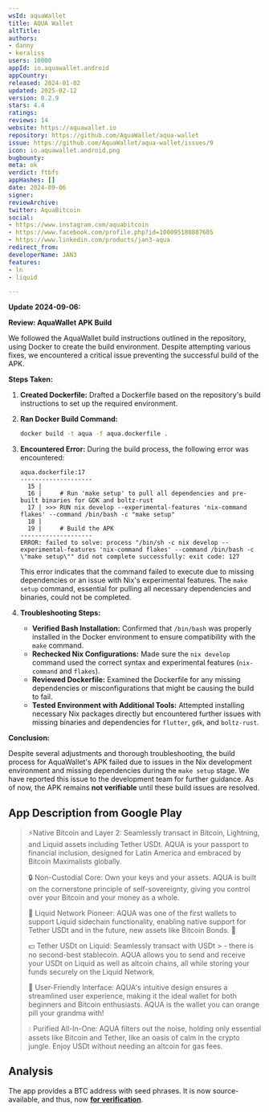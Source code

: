```yaml
---
wsId: aquaWallet
title: AQUA Wallet
altTitle: 
authors:
- danny
- keraliss
users: 10000
appId: io.aquawallet.android
appCountry: 
released: 2024-01-02
updated: 2025-02-12
version: 0.2.9
stars: 4.4
ratings: 
reviews: 14
website: https://aquawallet.io
repository: https://github.com/AquaWallet/aqua-wallet
issue: https://github.com/AquaWallet/aqua-wallet/issues/9
icon: io.aquawallet.android.png
bugbounty: 
meta: ok
verdict: ftbfs
appHashes: []
date: 2024-09-06
signer: 
reviewArchive: 
twitter: AquaBitcoin
social:
- https://www.instagram.com/aquabitcoin
- https://www.facebook.com/profile.php?id=100095180887605
- https://www.linkedin.com/products/jan3-aqua
redirect_from: 
developerName: JAN3
features:
- ln
- liquid

---
```


**Update 2024-09-06:**

**Review: AquaWallet APK Build**

We followed the AquaWallet build instructions outlined in the repository, using Docker to create the build environment. Despite attempting various fixes, we encountered a critical issue preventing the successful build of the APK.

**Steps Taken:**
1. **Created Dockerfile:** Drafted a Dockerfile based on the repository's build instructions to set up the required environment.
2. **Ran Docker Build Command:**
   ```bash
   docker build -t aqua -f aqua.dockerfile .
   ```
3. **Encountered Error:**
   During the build process, the following error was encountered:
   ```
   aqua.dockerfile:17
   --------------------
     15 |     
     16 |     # Run 'make setup' to pull all dependencies and pre-built binaries for GDK and boltz-rust
     17 | >>> RUN nix develop --experimental-features 'nix-command flakes' --command /bin/bash -c "make setup"
     18 |     
     19 |     # Build the APK
   --------------------
   ERROR: failed to solve: process "/bin/sh -c nix develop --experimental-features 'nix-command flakes' --command /bin/bash -c \"make setup\"" did not complete successfully: exit code: 127
   ```
   This error indicates that the command failed to execute due to missing dependencies or an issue with Nix's experimental features. The `make setup` command, essential for pulling all necessary dependencies and binaries, could not be completed.

4. **Troubleshooting Steps:**
   - **Verified Bash Installation:** Confirmed that `/bin/bash` was properly installed in the Docker environment to ensure compatibility with the `make` command.
   - **Rechecked Nix Configurations:** Made sure the `nix develop` command used the correct syntax and experimental features (`nix-command` and `flakes`).
   - **Reviewed Dockerfile:** Examined the Dockerfile for any missing dependencies or misconfigurations that might be causing the build to fail.
   - **Tested Environment with Additional Tools:** Attempted installing necessary Nix packages directly but encountered further issues with missing binaries and dependencies for `flutter`, `gdk`, and `boltz-rust`.

**Conclusion:**

Despite several adjustments and thorough troubleshooting, the build process for AquaWallet's APK failed due to issues in the Nix development environment and missing dependencies during the `make setup` stage. We have reported this issue to the development team for further guidance. As of now, the APK remains **not verifiable** until these build issues are resolved.


## App Description from Google Play

> ⚡️Native Bitcoin and Layer 2: Seamlessly transact in Bitcoin, Lightning, and Liquid assets including Tether USDt. AQUA is your passport to financial inclusion, designed for Latin America and embraced by Bitcoin Maximalists globally.
>
> 🔒 Non-Custodial Core: Own your keys and your assets. AQUA is built on the cornerstone principle of self-sovereignty, giving you control over your Bitcoin and your money as a whole.
>
> 🌊 Liquid Network Pioneer: AQUA was one of the first wallets to support Liquid sidechain functionality, enabling native support for Tether USDt and in the future, new assets like Bitcoin Bonds. 👀
>
> 💵 Tether USDt on Liquid: Seamlessly transact with USDt > - there is no second-best stablecoin. AQUA allows you to send and receive your USDt on Liquid as well as altcoin chains, all while storing your funds securely on the Liquid Network.
>
> 🤝 User-Friendly Interface: AQUA's intuitive design ensures a streamlined user experience, making it the ideal wallet for both beginners and Bitcoin enthusiasts. AQUA is the wallet you can orange pill your grandma with!
>
> 💧 Purified All-In-One: AQUA filters out the noise, holding only essential assets like Bitcoin and Tether, like an oasis of calm in the crypto jungle. Enjoy USDt without needing an altcoin for gas fees.

## Analysis 

The app provides a BTC address with seed phrases. It is now source-available,
and thus, now
**[for verification](https://github.com/AquaWallet/aqua-wallet/issues/9)**.
